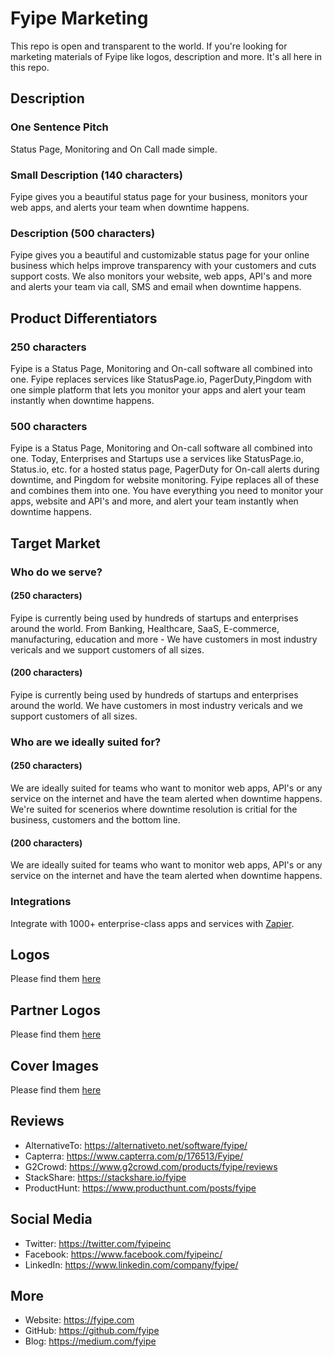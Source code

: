 # Fyipe Marketing

This repo is open and transparent to the world. If you're looking for marketing materials of Fyipe like logos, description and more. It's all here in this repo. 

## Description

### One Sentence Pitch
Status Page, Monitoring and On Call made simple. 

### Small Description (140 characters)
Fyipe gives you a beautiful status page for your business, monitors your web apps, and alerts your team when downtime happens. 

### Description (500 characters)
Fyipe gives you a beautiful and customizable status page for your online business which helps improve transparency with your customers and cuts support costs.
We also monitors your website, web apps, API's and more and alerts your team via call, SMS and email when downtime happens. 

## Product Differentiators

### 250 characters

Fyipe is a Status Page, Monitoring and On-call software all combined into one. Fyipe replaces services like StatusPage.io, PagerDuty,Pingdom with one simple platform that lets you monitor your apps and alert your team instantly when downtime happens.

### 500 characters

Fyipe is a Status Page, Monitoring and On-call software all combined into one. Today, Enterprises and Startups use a services like StatusPage.io, Status.io, etc. for a hosted status page, PagerDuty for On-call alerts during downtime, and Pingdom for website monitoring. Fyipe replaces all of these and combines them into one. You have everything you need to monitor your apps, website and API's and more, and alert your team instantly when downtime happens. 

## Target Market

### Who do we serve? 

#### (250 characters)

Fyipe is currently being used by hundreds of startups and enterprises around the world. From Banking, Healthcare, SaaS, E-commerce, manufacturing, education and more - We have customers in most industry vericals and we support customers of all sizes. 

#### (200 characters)

Fyipe is currently being used by hundreds of startups and enterprises around the world. We have customers in most industry vericals and we support customers of all sizes. 

### Who are we ideally suited for? 

#### (250 characters)

We are ideally suited for teams who want to monitor web apps, API's or any service on the internet and have the team alerted when downtime happens. We're suited for scenerios where downtime resolution is critial for the business, customers and the bottom line. 

#### (200 characters)
We are ideally suited for teams who want to monitor web apps, API's or any service on the internet and have the team alerted when downtime happens.

### Integrations 

Integrate with 1000+ enterprise-class apps and services with [Zapier](https://zapier.com).  

## Logos

Please find them [here](/logos)

## Partner Logos

Please find them [here](/partner-logos)

## Cover Images

Please find them [here](/covers)

## Reviews

- AlternativeTo: https://alternativeto.net/software/fyipe/
- Capterra: https://www.capterra.com/p/176513/Fyipe/
- G2Crowd: https://www.g2crowd.com/products/fyipe/reviews
- StackShare: https://stackshare.io/fyipe
- ProductHunt: https://www.producthunt.com/posts/fyipe

## Social Media

- Twitter: https://twitter.com/fyipeinc
- Facebook: https://www.facebook.com/fyipeinc/
- LinkedIn: https://www.linkedin.com/company/fyipe/

## More
- Website: https://fyipe.com
- GitHub: https://github.com/fyipe
- Blog: https://medium.com/fyipe 
